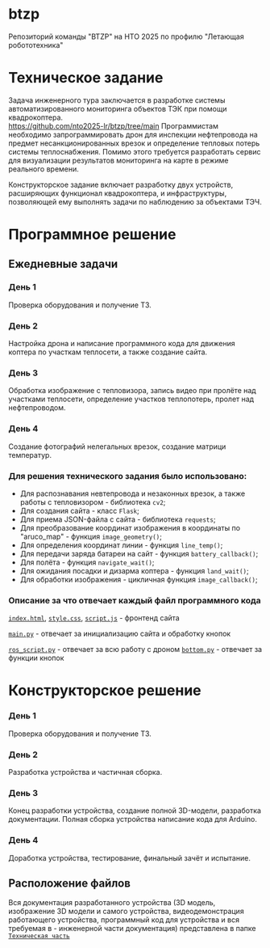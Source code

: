 # btzp
Репозиторий команды "BTZP" на НТО 2025 по профилю "Летающая робототехника"
# Техническое задание
Задача инженерного тура заключается в разработке системы автоматизированного мониторинга объектов ТЭК при помощи квадрокоптера.  
https://github.com/nto2025-lr/btzp/tree/main
Программистам необходимо запрограммировать дрон для инспекции нефтепровода на предмет несанкционированных врезок и определение тепловых потерь системы теплоснабжения. Помимо этого требуется разработать сервис для визуализации результатов мониторинга на карте в режиме реального времени.

Конструкторское задание включает разработку двух устройств, расширяющих функционал квадрокоптера, и инфраструктуры, позволяющей ему выполнять задачи по наблюдению за объектами ТЭЧ.
# Программное решение 
## Ежедневные задачи
### День 1
Проверка оборудования и получение ТЗ.
### День 2
Настройка дрона и написание программного кода для движения коптера по участкам теплосети, а также создание сайта.
### День 3
Обработка изображение с тепловизора, запись видео при пролёте над участками теплосети, определение участков теплопотерь, пролет над нефтепроводом.
### День 4
Создание фотографий нелегальных врезок, создание матрици температур.
### Для решения технического задания было использовано:
- Для распознавания невтепровода и незаконных врезок, а также работы с тепловизором  - библиотека `cv2`;
- Для создания сайта - класс `Flask`;
- Для приема JSON-файла с сайта - библиотека `requests`;
- Для преобразование координат изображения в координаты по "aruco_map" - функция `image_geometry()`;
- Для определения координат линии - функция `line_temp()`;
- Для передачи заряда батареи на сайт - функция `battery_callback()`;
- Для полёта - функция `navigate_wait()`;
- Для ожидания посадки и дизарма коптера - функция `land_wait()`;
- Для обработки изображения - цикличная функция `image_callback()`;
### Описание за что отвечает каждый файл программного кода
[`index.html`](https://github.com/nto2025-lr/btzp/blob/main/static/index.html), [`style.css`](https://github.com/nto2025-lr/btzp/blob/main/static/style.css), [`script.js`](https://github.com/nto2025-lr/btzp/blob/main/static/script.js) - фронтенд сайта

[`main.py`](https://github.com/nto2025-lr/btzp/blob/main/main.py) - отвечает за инициализацию сайта и обработку кнопок

[`ros_script.py`](https://github.com/nto2025-lr/btzp/blob/main/ros_script.py) - отвечает за всю работу с дроном
[`bottom.py`](https://github.com/nto2025-lr/btzp/blob/main/bottom.py) - отвечает за функции кнопок

# Конструкторское решение
### День 1
Проверка оборудования и получение ТЗ.
### День 2
Разработка устройства и частичная сборка.
### День 3
Конец разработки устройства, создание полной 3D-модели, разработка документации. Полная сборка устройства написание кода для Arduino.
### День 4
Доработка устройства, тестирование, финальный зачёт и испытание.

## Расположение файлов
Вся документация разработанного устройства (3D модель, изображение 3D модели и самого устройства, видеодемонстрация работающего устройства, программный код для устройства и вся требуемая в - инженерной части документация) представлена в папке [`Техническая часть`](https://github.com/nto2025-lr/btzp/tree/main/%D0%A2%D0%B5%D1%85%D0%BD%D0%B8%D1%87%D0%B5%D1%81%D0%BA%D0%B0%D1%8F%20%D1%87%D0%B0%D1%81%D1%82%D1%8C)
